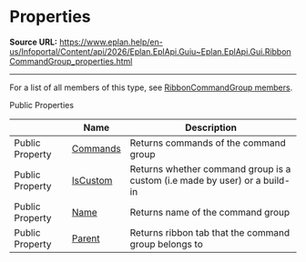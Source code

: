 # Properties

**Source URL:** https://www.eplan.help/en-us/Infoportal/Content/api/2026/Eplan.EplApi.Guiu~Eplan.EplApi.Gui.RibbonCommandGroup_properties.html

---

For a list of all members of this type, see [RibbonCommandGroup members](Eplan.EplApi.Guiu~Eplan.EplApi.Gui.RibbonCommandGroup_members.html).

Public Properties

|  | Name | Description |
| --- | --- | --- |
| Public Property | [Commands](Eplan.EplApi.Guiu~Eplan.EplApi.Gui.RibbonCommandGroup~Commands.html) | Returns commands of the command group |
| Public Property | [IsCustom](Eplan.EplApi.Guiu~Eplan.EplApi.Gui.RibbonCommandGroup~IsCustom.html) | Returns whether command group is a custom (i.e made by user) or a build-in |
| Public Property | [Name](Eplan.EplApi.Guiu~Eplan.EplApi.Gui.RibbonCommandGroup~Name.html) | Returns name of the command group |
| Public Property | [Parent](Eplan.EplApi.Guiu~Eplan.EplApi.Gui.RibbonCommandGroup~Parent.html) | Returns ribbon tab that the command group belongs to |


